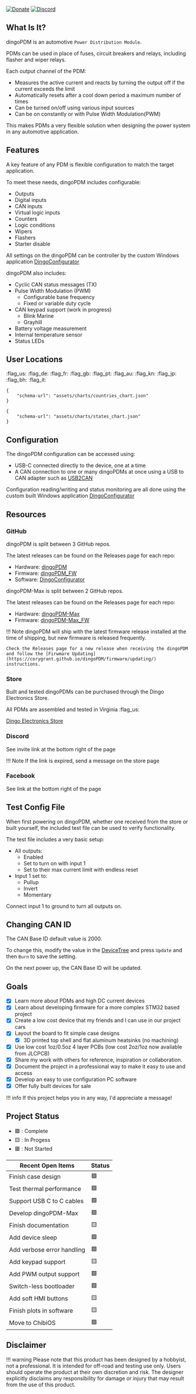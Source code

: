 [![Donate](https://img.shields.io/badge/Donate-PayPal-blue.svg)](https://www.paypal.com/donate/?hosted_button_id=HDE8YCVY9NR2L)
[![Discord](https://img.shields.io/discord/1243358184266010667?label=discord)](https://discord.com/invite/TxnPYQkVu3)

## What Is It?

dingoPDM is an automotive `Power Distribution Module`. 

PDMs can be used in place of fuses, circuit breakers and relays, including flasher and wiper relays. 

Each output channel of the PDM:
 
- Measures the active current and reacts by turning the output off if the current exceeds the limit
- Automatically resets after a cool down period a maximum number of times
- Can be turned on/off using various input sources
- Can be on constantly or with Pulse Width Modulation(PWM)

This makes PDMs a very flexible solution when designing the power system in any automotive application. 

## Features

A key feature of any PDM is flexible configuration to match the target application. 

To meet these needs, dingoPDM includes configurable:

- Outputs
- Digital inputs
- CAN inputs
- Virtual logic inputs
- Counters
- Logic conditions
- Wipers
- Flashers
- Starter disable

All settings on the dingoPDM can be controller by the custom Windows application [DingoConfigurator](../software/introduction.md) 

dingoPDM also includes:

- Cyclic CAN status messages (TX)
- Pulse Width Modulation (PWM)
    - Configurable base frequency
    - Fixed or variable duty cycle
- CAN keypad support (work in progress)
    - Blink Marine
    - Grayhill
- Battery voltage measurement
- Internal temperature sensor
- Status LEDs

## User Locations

:flag_us: :flag_de: :flag_fr: :flag_gb: :flag_pt: :flag_au: :flag_kn: :flag_jp: :flag_bh: :flag_it:

```vegalite 
{
    "schema-url": "assets/charts/countries_chart.json"
}
```

```vegalite 
{
    "schema-url": "assets/charts/states_chart.json"
}
```

## Configuration

The dingoPDM configuration can be accessed using:

- USB-C connected directly to the device, one at a time
- A CAN connection to one or many dingoPDMs at once using a USB to CAN adapter such as [USB2CAN](https://github.com/corygrant/USB2CAN_HW)

Configuration reading/writing and status monitoring are all done using the custom built Windows application [DingoConfigurator](../software/introduction.md) 


## Resources

### GitHub
dingoPDM is split between 3 GitHub repos.

The latest releases can be found on the Releases page for each repo:

- Hardware: [dingoPDM](https://github.com/corygrant/dingoPDM/releases)
- Firmware: [dingoPDM_FW](https://github.com/corygrant/DingoPDM_FW/releases)
- Software: [DingoConfigurator](https://github.com/corygrant/DingoConfigurator/releases)

dingoPDM-Max is split between 2 GitHub repos. 

The latest releases can be found on the Releases page for each repo:

- Hardware: [dingoPDM-Max](https://github.com/corygrant/dingoPDM-Max)
- Firmware: [dingoPDM-Max_FW](https://github.com/corygrant/dingoPDM-Max_FW)

!!! Note
    dingoPDM will ship with the latest firmware release installed at the time of shipping, but new firmware is released frequently. 

    Check the Releases page for a new release when receiving the dingoPDM and follow the [Firwmare Updating](https://corygrant.github.io/dingoPDM/firmware/updating/) instructions. 

### Store

Built and tested dingoPDMs can be purchased through the Dingo Electronics Store. 

All PDMs are assembled and tested in Virginia :flag_us:

[Dingo Electronics Store](https://dingo-electronics.square.site/)

### Discord

See invite link at the bottom right of the page

!!! Note
    If the link is expired, send a message on the store page 

### Facebook

See link at the bottom right of the page

## Test Config File

When first powering on dingoPDM, whether one received from the store or built yourself, the included test file can be used to verify functionality. 

The test file includes a very basic setup:

- All outputs:
    - Enabled
    - Set to turn on with input 1
    - Set to their max current limit with endless reset
- Input 1 set to: 
    - Pullup
    - Invert
    - Momentary
    
Connect input 1 to ground to turn all outputs on. 

## Changing CAN ID

The CAN Base ID default value is 2000. 

To change this, modify the value in the [DeviceTree](../software/devicetree.md) and press `Update` and then `Burn` to save the setting. 

On the next power up, the CAN Base ID will be updated. 


## Goals

- [X] Learn more about PDMs and high DC current devices
- [X] Learn about developing firmware for a more complex STM32 based project
- [X] Create a low cost device that my friends and I can use in our project cars
- [X] Layout the board to fit simple case designs
    * [X] 3D printed top shell and flat aluminum heatsinks (no machining)
- [X] Use low cost 1oz/0.5oz 4 layer PCBs (low cost 2oz/1oz now available from JLCPCB)
- [X] Share my work with others for reference, inspiration or collaboration. 
- [X] Document the project in a professional way to make it easy to use and access
- [X] Develop an easy to use configuration PC software
- [X] Offer fully built devices for sale

!!! info
    If this project helps you in any way, I'd appreciate a message!

## Project Status

- :green_square: : Complete
- :yellow_square: : In Progess
- :red_square: : Not Started

| Recent Open Items          | Status         |
|----------------------------|----------------|
| Finish case design         | :green_square: |
| Test thermal performance   | :green_square: |
| Support USB C to C cables  | :green_square: |
| Develop dingoPDM-Max       | :green_square: |
| Finish documentation       | :yellow_square:|
| Add device sleep           | :green_square: |
| Add verbose error handling | :green_square: |
| Add keypad support         | :yellow_square:|
| Add PWM output support     | :green_square: |
| Switch-less bootloader     | :green_square: |
| Add soft HMI buttons       | :yellow_square:|
| Finish plots in software   | :yellow_square:|
| Move to ChibiOS            | :green_square: |

## Disclaimer

!!! warning
    Please note that this product has been designed by a hobbyist, not a professional. 
    It is intended for off-road and testing use only. 
    Users should operate the product at their own discretion and risk. 
    The designer explicitly disclaims any responsibility for damage or injury that may result from the use of this product.
